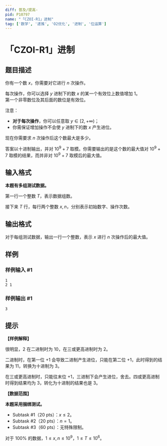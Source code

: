 ```yaml
---
diff: 普及/提高-
pid: P10797
name: "「CZOI-R1」进制"
tag: ['数学', '递推', 'O2优化', '进制', '位运算']
---
```

# 「CZOI-R1」进制
## 题目描述

你有一个数 $x$，你需要对它进行 $n$ 次操作。

每次操作，你可以选择 $y$ 进制下的数 $x$ 的某一个有效位上数值增加 $1$。  
第一个非零数位及其后面的数位是有效位。

注意：
* **对于每次操作**，你可以任意取 $y\in[2,+\infty)$；
* 你需保证增加操作不会使 $y$ 进制下的数 $x$ 产生进位。

现在你需要求 $n$ 次操作后这个数最大是多少。

答案以十进制输出，并对 $10^9+7$ 取模。你需要输出的是这个数的最大值对 $10^9+7$ 取模的结果，而并非对 $10^9+7$ 取模后的最大值。
## 输入格式

**本题有多组测试数据。**

第一行一个整数 $T$，表示数据组数。

接下来 $T$ 行，每行两个整数 $x,n$，分别表示初始数字、操作次数。
## 输出格式

对于每组测试数据，输出一行一个整数，表示 $x$ 进行 $n$ 次操作后的最大值。
## 样例

### 样例输入 #1
```
1
2 1
```
### 样例输出 #1
```
3
```
## 提示

**【样例解释】**

很明显，$2$ 在二进制时为 $10$，在三或更高进制时为 $2$。

二进制时，在第一位 $+1$ 会导致二进制产生进位，只能在第二位 $+1$，此时得到的结果为 $11$，转换为十进制为 $3$。

在三或更高进制时，只能往末位 $+1$，三进制下会产生进位，舍去。四或更高进制时得到结果均为 $3$，转化为十进制的结果也是 $3$。

**【数据范围】**

**本题采用捆绑测试。**
- Subtask #1（$20\text{ pts}$）：$x\le 2$。
- Subtask #2（$20\text{ pts}$）：$n=1$。
- Subtask #3（$60\text{ pts}$）：无特殊限制。

对于 $100\%$ 的数据，$1\le x,n\le10^9$，$1\le T\le10^6$。
